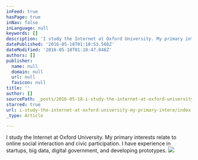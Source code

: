 ```yaml
---
inFeed: true
hasPage: true
inNav: false
inLanguage: null
keywords: []
description: 'I study the Internet at Oxford University. My primary interests relate to online social interaction and civic participation. I have experience in startups, big data, digital government, and developing prototypes.'
datePublished: '2016-05-18T01:10:53.566Z'
dateModified: '2016-05-18T01:10:47.046Z'
authors: []
publisher:
  name: null
  domain: null
  url: null
  favicon: null
title: ''
author: []
sourcePath: _posts/2016-05-18-i-study-the-internet-at-oxford-university-my-primary-intere.md
starred: true
url: i-study-the-internet-at-oxford-university-my-primary-intere/index.html
_type: Article

---
```

I study the Internet at Oxford University. My primary interests relate to online social interaction and civic participation. I have experience in startups, big data, digital government, and developing prototypes.
![](https://the-grid-user-content.s3-us-west-2.amazonaws.com/ff87ecc8-f390-43a0-ad26-284fb6e79f66.jpg)